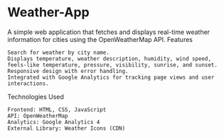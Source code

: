 # Weather-App
A simple web application that fetches and displays real-time weather information for cities using the OpenWeatherMap API.
Features

    Search for weather by city name.
    Displays temperature, weather description, humidity, wind speed, feels-like temperature, pressure, visibility, sunrise, and sunset.
    Responsive design with error handling.
    Integrated with Google Analytics for tracking page views and user interactions.

Technologies Used

    Frontend: HTML, CSS, JavaScript
    API: OpenWeatherMap
    Analytics: Google Analytics 4
    External Library: Weather Icons (CDN)
